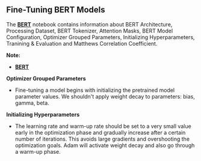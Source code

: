 ## **Fine-Tuning BERT Models**

The [**BERT**](https://github.com/ThinamXx/Transformers_NLP/blob/main/01.%20Transformers%20for%20NLP/02.%20Fine-Tuning%20BERT%20Model/BERT.ipynb) notebook contains information about BERT Architecture, Processing Dataset, BERT Tokenizer, Attention Masks, BERT Model Configuration, Optimizer Grouped Parameters, Initializing Hyperparameters, Tranining & Evaluation and Matthews Correlation Coefficient. 

**Note:**
- [**BERT**](https://github.com/ThinamXx/Transformers_NLP/blob/main/01.%20Transformers%20for%20NLP/02.%20Fine-Tuning%20BERT%20Model/BERT.ipynb)

**Optimizer Grouped Parameters**
- Fine-tuning a model begins with initializing the pretrained model parameter values. We shouldn't apply weight decay to parameters: bias, gamma, beta.

**Initializing Hyperparameters**
- The learning rate and warm-up rate should be set to a very small value early in the optimization phase and gradually increase after a certain number of iterations. This avoids large gradients and overshooting the optimization goals. Adam will activate weight decay and also go through a warm-up phase.
